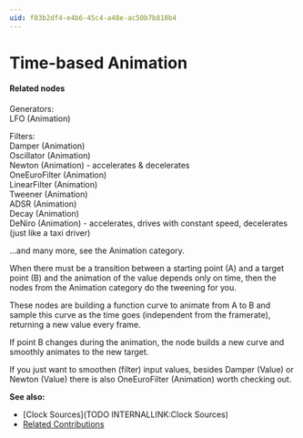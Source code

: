 ```yaml
---
uid: f03b2df4-e4b6-45c4-a48e-ac50b7b810b4
---
```


# Time-based Animation


#### Related nodes
Generators:  
<span class="node">LFO (Animation)</span>  

Filters:  
<span class="node">Damper (Animation)</span>  
<span class="node">Oscillator (Animation)</span>  
<span class="node">Newton (Animation)</span> - accelerates & decelerates  
<span class="node">OneEuroFilter (Animation)</span>  
<span class="node">LinearFilter (Animation)</span>  
<span class="node">Tweener (Animation)</span>  
<span class="node">ADSR (Animation)</span>  
<span class="node">Decay (Animation)</span>  
<span class="node">DeNiro (Animation)</span> - accelerates, drives with constant speed, decelerates (just like a taxi driver)  

...and many more, see the Animation category.  


When there must be a transition between a starting point (A) and a target point (B) and the animation of the value depends only on time, then the nodes from the Animation category do the tweening for you.  

These nodes are building a function curve to animate from A to B and sample this curve as the time goes (independent from the framerate), returning a new value every frame.  

If point B changes during the animation, the node builds a new curve and smoothly animates to the new target.  

If you just want to smoothen (filter) input values, besides <span class="node">Damper (Value)</span> or <span class="node">Newton (Value)</span> there is also <span class="node">OneEuroFilter (Animation)</span> worth checking out.  

**See also:**  
* [Clock Sources](TODO INTERNALLINK:Clock Sources)  
* <a href="https://vvvv.org/contributions/1353+1351+2439+1352+7934+2438+1354+1355/3311+3812+2492" class="extURL" target="_blank">Related Contributions</a>  



